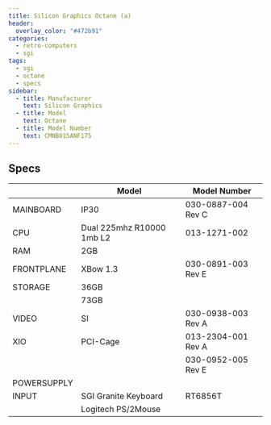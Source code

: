 ```yaml
---
title: Silicon Graphics Octane (a)
header:
  overlay_color: "#472b91"
categories:
  - retro-computers
  - sgi
tags:
  - sgi
  - octane
  - specs
sidebar:
  - title: Manufacturer
    text: Silicon Graphics
  - title: Model
    text: Octane
  - title: Model Number
    text: CMNB015ANF175  
---
```


## Specs

|             | Model                     | Model Number       |
|-------------|---------------------------|--------------------|
| MAINBOARD   | IP30                      | 030-0887-004 Rev C |
| CPU         | Dual 225mhz R10000 1mb L2 | 013-1271-002       |
| RAM         | 2GB                       |                    |
| FRONTPLANE  | XBow 1.3                  | 030-0891-003 Rev E |
| STORAGE     | 36GB                      |                    |
|             | 73GB                      |                    |
| VIDEO       | SI                        | 030-0938-003 Rev A |
| XIO         | PCI-Cage                  | 013-2304-001 Rev A |
|             |                           | 030-0952-005 Rev E |
| POWERSUPPLY |                           |                    |
| INPUT       | SGI Granite Keyboard      | RT6856T            |
|             | Logitech PS/2Mouse        |                    |
